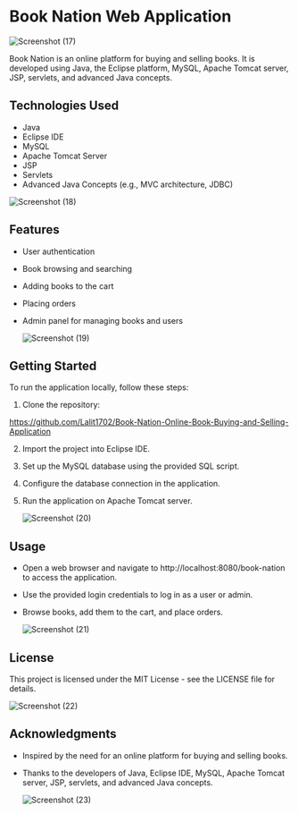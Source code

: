 # Book Nation Web Application

![Screenshot (17)](https://github.com/Lalit1702/Book-Nation-Online-Book-Buying-and-Selling-Application/assets/147392059/9b0a593f-4a75-4307-9fb9-8a784c53f689)


Book Nation is an online platform for buying and selling books. It is developed using Java, the Eclipse platform, MySQL, Apache Tomcat server, JSP, servlets, and advanced Java concepts.

## Technologies Used
- Java
- Eclipse IDE
- MySQL
- Apache Tomcat Server
- JSP
- Servlets
- Advanced Java Concepts (e.g., MVC architecture, JDBC)

  
![Screenshot (18)](https://github.com/Lalit1702/Book-Nation-Online-Book-Buying-and-Selling-Application/assets/147392059/cc88029e-4c75-4494-81aa-a1261fa28723)

## Features
- User authentication
- Book browsing and searching
- Adding books to the cart
- Placing orders
- Admin panel for managing books and users

  ![Screenshot (19)](https://github.com/Lalit1702/Book-Nation-Online-Book-Buying-and-Selling-Application/assets/147392059/3441d571-63e9-4d1c-8c70-b9285127f960)


## Getting Started
To run the application locally, follow these steps:

1. Clone the repository:

https://github.com/Lalit1702/Book-Nation-Online-Book-Buying-and-Selling-Application

2. Import the project into Eclipse IDE.
3. Set up the MySQL database using the provided SQL script.
4. Configure the database connection in the application.
5. Run the application on Apache Tomcat server.

   ![Screenshot (20)](https://github.com/Lalit1702/Book-Nation-Online-Book-Buying-and-Selling-Application/assets/147392059/21a355df-c966-4fb1-ba4b-f19aa53d3964)


## Usage
- Open a web browser and navigate to http://localhost:8080/book-nation to access the application.
- Use the provided login credentials to log in as a user or admin.
- Browse books, add them to the cart, and place orders.

  ![Screenshot (21)](https://github.com/Lalit1702/Book-Nation-Online-Book-Buying-and-Selling-Application/assets/147392059/b9d008ed-65ba-4d73-910c-b2fa82f3e538)


## License
This project is licensed under the MIT License - see the LICENSE file for details.

![Screenshot (22)](https://github.com/Lalit1702/Book-Nation-Online-Book-Buying-and-Selling-Application/assets/147392059/2d695eac-0eaf-4fbe-abae-4e398907bd41)


## Acknowledgments
- Inspired by the need for an online platform for buying and selling books.
- Thanks to the developers of Java, Eclipse IDE, MySQL, Apache Tomcat server, JSP, servlets, and advanced Java concepts.

  ![Screenshot (23)](https://github.com/Lalit1702/Book-Nation-Online-Book-Buying-and-Selling-Application/assets/147392059/25d24c83-97dd-4c2a-96cd-403dab11fe35)
